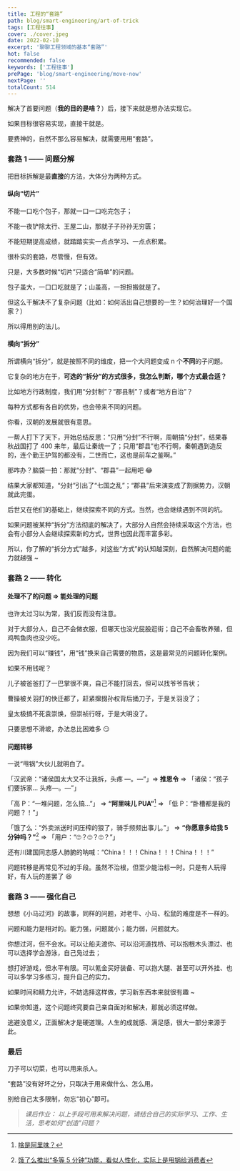 ```yaml
---
title: 工程的“套路”
path: blog/smart-engineering/art-of-trick
tags: [工程往事]
cover: ./cover.jpeg
date: 2022-02-10
excerpt: '聊聊工程领域的基本“套路”'
hot: false
recommended: false
keywords: ['工程往事']
prePage: 'blog/smart-engineering/move-now'
nextPage: ''
totalCount: 514
---
```


解决了首要问题（**我的目的是啥？**）后，接下来就是想办法实现它。

如果目标很容易实现，直接干就是。

要费神的，自然不那么容易解决，就需要用用“套路”。

### 套路 1 —— 问题分解

把目标拆解是最**直接**的方法，大体分为两种方式。

#### 纵向“切片”

不能一口吃个包子，那就一口一口吃完包子；

不能一夜铲除太行、王屋二山，那就子子孙孙无穷匮；

不能短期提高成绩，就踏踏实实一点点学习、一点点积累。

很朴实的套路，尽管慢，但有效。

只是，大多数时候“切片”只适合“简单”的问题。

包子虽大，一口口吃就是了；山虽高，一担担搬就是了。

但这么干解决不了复杂问题（比如：如何活出自己想要的一生？如何治理好一个国家？）

所以得用别的法儿。

#### 横向“拆分”

所谓横向“拆分”，就是按照不同的维度，把一个大问题变成 n 个**不同**的子问题。

它复杂的地方在于，**可选的“拆分”的方式很多，我怎么判断，哪个方式最合适？**

比如地方行政制度，我们用“分封制”？“郡县制”？或者“地方自治”？

每种方式都有各自的优势，也会带来不同的问题。

你看，汉朝的发展就很有意思。

一帮人打下了天下，开始总结反思：“只用“分封”不行啊，周朝搞“分封”，结果春秋战国打了 400 来年，最后让秦统一了；只用“郡县”也不行啊，秦朝遇到造反的，连个勤王护驾的都没有，二世而亡，这也是前车之鉴啊。”

那咋办？脑袋一拍：那就“分封”、“郡县”一起用吧 😂

结果大家都知道，“分封”引出了“七国之乱”；“郡县”后来演变成了割据势力，汉朝就此完蛋。

后世又在他们的基础上，继续探索不同的方式。当然，也会继续遇到不同的坑。

如果问题被某种“拆分”方法彻底的解决了，大部分人自然会持续采取这个方法，也会有小部分人会继续探索新的方式，世界也因此而丰富多彩。

所以，你了解的“拆分方式”越多，对这些“方式”的认知越深刻，自然解决问题的能力就越强 ~

### 套路 2 —— 转化

#### 处理不了的问题 => 能处理的问题

也许太过习以为常，我们反而没有注意。

对于大部分人，自己不会做衣服，但哪天也没光屁股逛街；自己不会畜牧养殖，但鸡鸭鱼肉也没少吃。

因为我们可以“赚钱”，用“钱”换来自己需要的物质，这是最常见的问题转化案例。

如果不用钱呢？

儿子被爸爸打了一巴掌很不爽，自己不能打回去，但可以找爷爷告状；

曹操被关羽打的快迁都了，赶紧撺掇孙权背后捅刀子，于是关羽没了；

皇太极搞不死袁崇焕，但崇祯行呀，于是大明没了。

只要思想不滑坡，办法总比困难多 😏

#### 问题转移

一说“甩锅”大伙儿就明白了。

「汉武帝：“诸侯国太大又不让我拆，头疼 —。—”」=> **推恩令** => 「诸侯：“孩子们要拆家... 头疼—。—”」

「高 P：“一堆问题，怎么搞...”」 => **“阿里味儿 PUA”**[^注1] => 「低 P：“卧槽都是我的问题？！”」

「饿了么：“外卖派送时间压榨的狠了，骑手频频出事儿。”」 => **“你愿意多给我 5 分钟吗？”**[^注2] => 「用户：“🙄？🙄？🙄？”」

还有川建国同志感人肺腑的呐喊：“China！！！China！！！China！！！”

问题转移是再常见不过的手段。虽然不治根，但至少能治标一时。只是有人玩得好，有人玩的差罢了 😆

### 套路 3 —— 强化自己

想想《小马过河》的故事，同样的问题，对老牛、小马、松鼠的难度是不一样的。

问题和能力是相对的。能力强，问题就小；能力弱，问题就大。

你想过河，但不会水。可以让船夫渡你、可以沿河道找桥、可以抱根木头漂过、也可以选择学会游泳，自己凫过去；

想打好游戏，但水平有限。可以氪金买好装备、可以抱大腿、甚至可以开外挂、也可以多学习多练习，提升自己的实力。

如果时间和精力允许，不妨选择这样做，学习新东西本来就很有趣 ~

如果你知道，这个问题终究要自己亲自面对和解决，那就必须这样做。

逃避没意义，正面解决才是硬道理。人生的成就感、满足感，很大一部分来源于此。

### 最后

刀子可以切菜，也可以用来杀人。

“套路”没有好坏之分，只取决于用来做什么、怎么用。

别给自己太多限制，勿忘“初心”即可。

> _课后作业： 以上手段可用来解决问题，请结合自己的实际学习、工作、生活，思考如何“创造”问题？_

[^注1]: [啥是阿里味？](https://zhuanlan.zhihu.com/p/165115628)
[^注2]: [饿了么推出“多等 5 分钟”功能，看似人性化，实际上是甩锅给消费者](https://new.qq.com/omn/20200910/20200910A0O8PX00.html?pc)
